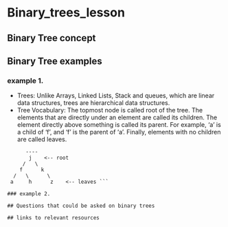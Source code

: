 # Binary_trees_lesson

## Binary Tree concept

## Binary Tree examples

### example 1.
- Trees: Unlike Arrays, Linked Lists, Stack and queues, which are linear data structures, trees are hierarchical data structures.
- Tree Vocabulary: The topmost node is called root of the tree. The elements that are directly under an element are called its children. The element directly above something is called its parent. For example, ‘a’ is a child of ‘f’, and ‘f’ is the parent of ‘a’. Finally, elements with no children are called leaves.


``` tree
      ----
       j    <-- root
     /   \
    f      k  
  /   \      \
 a     h      z    <-- leaves ```

### example 2.

## Questions that could be asked on binary trees

## links to relevant resources



